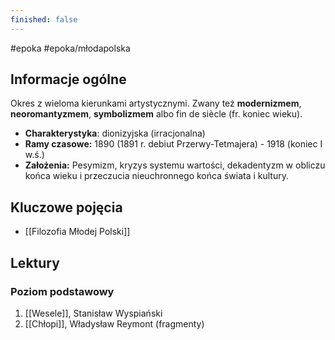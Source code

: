 ```yaml
---
finished: false
---
```

 #epoka #epoka/młodapolska
## Informacje ogólne
Okres z wieloma kierunkami artystycznymi. Zwany też **modernizmem**, **neoromantyzmem**, **symbolizmem** albo fin de siècle (fr. koniec wieku). 
- **Charakterystyka**: dionizyjska (irracjonalna)
- **Ramy czasowe:** 1890 (1891 r. debiut Przerwy-Tetmajera) - 1918 (koniec I w.ś.)
- **Założenia:** Pesymizm, kryzys systemu wartości, dekadentyzm w obliczu końca wieku i przeczucia nieuchronnego końca świata i kultury. 
## Kluczowe pojęcia
- [[Filozofia Młodej Polski]]
## Lektury
### Poziom podstawowy
1. [[Wesele]], Stanisław Wyspiański
2. [[Chłopi]], Władysław Reymont (fragmenty)